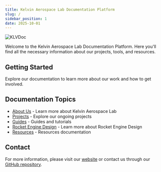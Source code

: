 ```yaml
---
title: Kelvin Aerospace Lab Documentation Platform
slug: /
sidebar_position: 1
date: 2025-10-01
---
```


![KLVDoc](/img/klvdoc.png)

Welcome to the Kelvin Aerospace Lab Documentation Platform. Here you'll find all the necessary information about our projects, tools, and resources.

## Getting Started

Explore our documentation to learn more about our work and how to get involved.

## Documentation Topics

- [About Us](./General/About) - Learn more about Kelvin Aerospace Lab
- [Projects](./Projects) - Explore our ongoing projects
- [Guides](./Guides) - Guides and tutorials
- [Rocket Engine Design](./category/rocket-engine-design) - Learn more about Rocket Engine Design
- [Resources](./Resources) - Resources documentation

## Contact

For more information, please visit our [website](https://www.kelvinaero.org/) or contact us through our [GitHub repository](https://github.com/Kelvin-Aerospace-Lab).